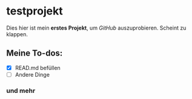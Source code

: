 # testprojekt
Dies hier ist mein **erstes Projekt**, um *GitHub* auszuprobieren. Scheint zu klappen.

## Meine To-dos:
- [x] READ.md befüllen
- [ ] Andere Dinge

### und mehr


